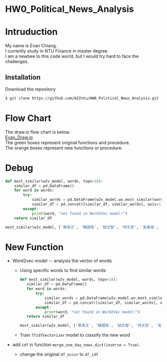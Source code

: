 # HW0_Political_News_Analysis

# Intruduction 
My name is Evan Chiang.  
I currently study in NTU Finance in master degree.   
I am a newbee to this code world, but I would try hard to face the challenges.  

## Installation
Download the repository
```bash
$ git clone https://github.com/A2Zntu/HW0_Political_News_Analysis.git
```

# Flow Chart
The draw.io flow chart is below.  
[Evan_Draw.io](https://www.draw.io/?lightbox=1&highlight=0000ff&edit=_blank&layers=1&nav=1#G16-idBqn3LSorsOPPr3Or34L24_v0FYCX)    
The green boxes represent original functions and procedure.  
The orange boxes represent new functions or procedure.  

# Debug
```python
def most_similar(w2v_model, words, topn=10):
    similar_df = pd.DataFrame()
    for word in words:
        try:
            similar_words = pd.DataFrame(w2v_model.wv.most_similar(word, topn=topn), columns=[word, 'cos'])
            similar_df = pd.concat([similar_df, similar_words], axis=1)
        except:
            print(word, "not found in Word2Vec model!")
    return similar_df
```
```python
most_similar(w2v_model, ['蔡英文', '韓國瑜', '姚文智', '柯文哲', '高嘉瑜', '九二共識'], 10)
```

# New Function 
* Word2vec model -- analysis the vector of words
  + Using specific words to find similar words
     ```python
    def most_similar(w2v_model, words, topn=10):
        similar_df = pd.DataFrame()
        for word in words:
            try:
                similar_words = pd.DataFrame(w2v_model.wv.most_similar(word, topn=topn), columns=[word, 'cos'])
                similar_df = pd.concat([similar_df, similar_words], axis=1)
            except:
                print(word, "not found in Word2Vec model!")
        return similar_df
    ```
    ```python
    most_similar(w2v_model, ['蔡英文', '韓國瑜', '姚文智', '柯文哲', '高嘉瑜', '九二共識'], 10)
    ```
    
  + Train `TfidfVectorizer` model to classify the new word

* add `idf`  in function `merge_one_day_news_dict(inverse = True)`.  
  + change the original `df_occur` to `df_idf`


